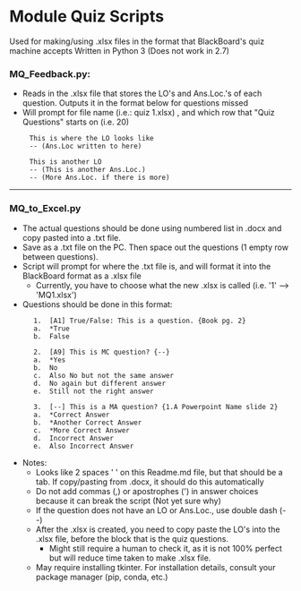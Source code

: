 # Module Quiz Scripts
Used for making/using .xlsx files in the format that BlackBoard's quiz machine accepts
Written in Python 3 (Does not work in 2.7)

### MQ_Feedback.py:
   * Reads in the .xlsx file that stores the LO's and Ans.Loc.'s of each question. Outputs it in the format below for questions missed 
   * Will prompt for file name (i.e.: quiz 1.xlsx) , and which row that "Quiz Questions" starts on (i.e. 20)
 ```    
      This is where the LO looks like
      -- (Ans.Loc written to here)

      This is another LO
      -- (This is another Ans.Loc.)
      -- (More Ans.Loc. if there is more)
```

---

### MQ_to_Excel.py
   * The actual questions should be done using numbered list in .docx and copy pasted into a .txt file. 
   * Save as a .txt file on the PC. Then space out the questions (1 empty row between questions).
   * Script will prompt for where the .txt file is, and will format it into the BlackBoard format as a .xlsx file
      * Currently, you have to choose what the new .xlsx is called (i.e. '1' --> 'MQ1.xlsx')
   * Questions should be done in this format:
```
      1.  [A1] True/False: This is a question. {Book pg. 2}
      a.  *True
      b.  False
      
      2.  [A9] This is MC question? {--}
      a.  *Yes
      b.  No
      c.  Also No but not the same answer
      d.  No again but different answer
      e.  Still not the right answer
      
      3.  [--] This is a MA question? {1.A Powerpoint Name slide 2}
      a.  *Correct Answer
      b.  *Another Correct Answer
      c.  *More Correct Answer
      d.  Incorrect Answer
      e.  Also Incorrect Answer
```
  * Notes:
     * Looks like 2 spaces '  ' on this Readme.md file, but that should be a tab. If copy/pasting from .docx, it should do this automatically
     * Do not add commas (,) or apostrophes (') in answer choices because it can break the script (Not yet sure why)
     * If the question does not have an LO or Ans.Loc., use double dash (--)
     * After the .xlsx is created, you need to copy paste the LO's into the .xlsx file, before the block that is the quiz questions.
        * Might still require a human to check it, as it is not 100% perfect but will reduce time taken to make .xlsx file.
     * May require installing tkinter. For installation details, consult your package manager (pip, conda, etc.)

